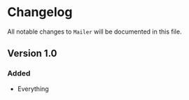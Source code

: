 # Changelog

All notable changes to `Mailer` will be documented in this file.

## Version 1.0

### Added
- Everything
